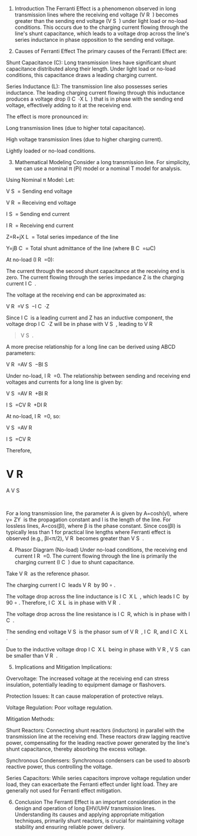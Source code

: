 1. Introduction
The Ferranti Effect is a phenomenon observed in long transmission lines where the receiving end voltage (V 
R
​
 ) becomes greater than the sending end voltage (V 
S
​
 ) under light load or no-load conditions. This occurs due to the charging current flowing through the line's shunt capacitance, which leads to a voltage drop across the line's series inductance in phase opposition to the sending end voltage.

2. Causes of Ferranti Effect
The primary causes of the Ferranti Effect are:

Shunt Capacitance (C): Long transmission lines have significant shunt capacitance distributed along their length. Under light load or no-load conditions, this capacitance draws a leading charging current.

Series Inductance (L): The transmission line also possesses series inductance. The leading charging current flowing through this inductance produces a voltage drop (I 
C
​
 ⋅X 
L
​
 ) that is in phase with the sending end voltage, effectively adding to it at the receiving end.

The effect is more pronounced in:

Long transmission lines (due to higher total capacitance).

High voltage transmission lines (due to higher charging current).

Lightly loaded or no-load conditions.

3. Mathematical Modeling
Consider a long transmission line. For simplicity, we can use a nominal π (Pi) model or a nominal T model for analysis.

Using Nominal π Model:
Let:

V 
S
​
  = Sending end voltage

V 
R
​
  = Receiving end voltage

I 
S
​
  = Sending end current

I 
R
​
  = Receiving end current

Z=R+jX 
L
​
  = Total series impedance of the line

Y=jB 
C
​
  = Total shunt admittance of the line (where B 
C
​
 =ωC)

At no-load (I 
R
​
 =0):

The current through the second shunt capacitance at the receiving end is zero. The current flowing through the series impedance Z is the charging current I 
C
​
 .

The voltage at the receiving end can be approximated as:


V 
R
​
 =V 
S
​
 −I 
C
​
 ⋅Z

Since I 
C
​
  is a leading current and Z has an inductive component, the voltage drop I 
C
​
 ⋅Z will be in phase with V 
S
​
 , leading to V 
R
​
 >V 
S
​
 .

A more precise relationship for a long line can be derived using ABCD parameters:


V 
R
​
 =AV 
S
​
 −BI 
S
​
 

Under no-load, I 
R
​
 =0. The relationship between sending and receiving end voltages and currents for a long line is given by:


V 
S
​
 =AV 
R
​
 +BI 
R
​
 
I 
S
​
 =CV 
R
​
 +DI 
R
​
 

At no-load, I 
R
​
 =0, so:


V 
S
​
 =AV 
R
​
 
I 
S
​
 =CV 
R
​
 

Therefore,


V 
R
​
 = 
A
V 
S
​
 
​
 

For a long transmission line, the parameter A is given by A=cosh(γl), where γ= 
ZY
​
  is the propagation constant and l is the length of the line. For lossless lines, A=cos(βl), where β is the phase constant.
Since cos(βl) is typically less than 1 for practical line lengths where Ferranti effect is observed (e.g., βl<π/2), V 
R
​
  becomes greater than V 
S
​
 .

4. Phasor Diagram (No-load)
Under no-load conditions, the receiving end current I 
R
​
 =0. The current flowing through the line is primarily the charging current (I 
C
​
 ) due to shunt capacitance.

Take V 
R
​
  as the reference phasor.

The charging current I 
C
​
  leads V 
R
​
  by 90 
∘
 .

The voltage drop across the line inductance is I 
C
​
 X 
L
​
 , which leads I 
C
​
  by 90 
∘
 . Therefore, I 
C
​
 X 
L
​
  is in phase with V 
R
​
 .

The voltage drop across the line resistance is I 
C
​
 R, which is in phase with I 
C
​
 .

The sending end voltage V 
S
​
  is the phasor sum of V 
R
​
 , I 
C
​
 R, and I 
C
​
 X 
L
​
 .

Due to the inductive voltage drop I 
C
​
 X 
L
​
  being in phase with V 
R
​
 , V 
S
​
  can be smaller than V 
R
​
 .

5. Implications and Mitigation
Implications:

Overvoltage: The increased voltage at the receiving end can stress insulation, potentially leading to equipment damage or flashovers.

Protection Issues: It can cause maloperation of protective relays.

Voltage Regulation: Poor voltage regulation.

Mitigation Methods:

Shunt Reactors: Connecting shunt reactors (inductors) in parallel with the transmission line at the receiving end. These reactors draw lagging reactive power, compensating for the leading reactive power generated by the line's shunt capacitance, thereby absorbing the excess voltage.

Synchronous Condensers: Synchronous condensers can be used to absorb reactive power, thus controlling the voltage.

Series Capacitors: While series capacitors improve voltage regulation under load, they can exacerbate the Ferranti effect under light load. They are generally not used for Ferranti effect mitigation.

6. Conclusion
The Ferranti Effect is an important consideration in the design and operation of long EHV/UHV transmission lines. Understanding its causes and applying appropriate mitigation techniques, primarily shunt reactors, is crucial for maintaining voltage stability and ensuring reliable power delivery.